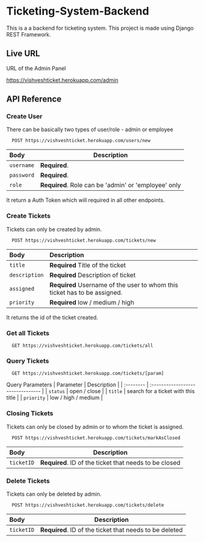 
# Ticketing-System-Backend

This is a a backend for ticketing system. This project is made using Django REST Framework.


## Live URL 
URL of the Admin Panel 

https://vishveshticket.herokuapp.com/admin
## API Reference

### Create User 
There can be basically two types of user/role - admin or employee

```http
  POST https://vishveshticket.herokuapp.com/users/new
```

| Body|  Description                       |
| :-------- | -------------------------------- |
| `username`      | **Required**. |
| `password`       | **Required**. |
| `role`  | **Required**. Role can be 'admin' or 'employee' only|
                 

It return a Auth Token which will required in all other endpoints.

### Create Tickets
Tickets can only be created by admin.

```http
  POST https://vishveshticket.herokuapp.com/tickets/new
```


| Body |  Description                       |
| :-------- |  :-------------------------------- |
| `title`      | **Required** Title of the ticket|
| `description`      |**Required**  Description of ticket |
| `assigned`      |**Required** Username of the user to whom this ticket has to be assigned. |
| `priority` | **Required** low / medium / high |

It returns the id of the ticket created.



### Get all Tickets

```http
  GET https://vishveshticket.herokuapp.com/tickets/all
```

### Query Tickets

```http
  GET https://vishveshticket.herokuapp.com/tickets/[param]
```

Query Parameters
| Parameter |  Description                       |
| :-------- |  :-------------------------------- |
| `status`      |  open / close |
| `title`      |  search for a ticket with this title |
| `priority`      | low / high / medium  |

### Closing Tickets
Tickets can only be closed by admin or to whom the ticket is assigned.

```http
  POST https://vishveshticket.herokuapp.com/tickets/markAsClosed
```

| Body|  Description                       |
| :-------- | -------------------------------- |
| `ticketID`      | **Required**. ID of the ticket that needs to be closed |

### Delete Tickets
Tickets can only be deleted by admin.


```http
  POST https://vishveshticket.herokuapp.com/tickets/delete
```

| Body|  Description                       |
| :-------- | -------------------------------- |
| `ticketID`      | **Required**. ID of the ticket that needs to be deleted |






